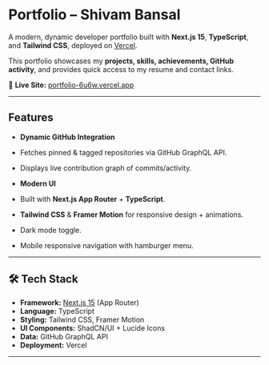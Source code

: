 #  Portfolio – Shivam Bansal  

A modern, dynamic developer portfolio built with **Next.js 15**, **TypeScript**, and **Tailwind CSS**, deployed on [Vercel](https://vercel.com).  

This portfolio showcases my **projects, skills, achievements, GitHub activity**, and provides quick access to my resume and contact links.  

🔗 **Live Site:** [portfolio-6u6w.vercel.app](https://portfolio-6u6w.vercel.app)  

---

##  Features  
-  **Dynamic GitHub Integration**  
  - Fetches pinned & tagged repositories via GitHub GraphQL API.  
  - Displays live contribution graph of commits/activity.  

-  **Modern UI**  
  - Built with **Next.js App Router** + **TypeScript**.  
  - **Tailwind CSS** & **Framer Motion** for responsive design + animations.  
  - Dark mode toggle.  
  - Mobile responsive navigation with hamburger menu.  



---

## 🛠️ Tech Stack  
- **Framework:** [Next.js 15](https://nextjs.org/) (App Router)  
- **Language:** TypeScript  
- **Styling:** Tailwind CSS, Framer Motion  
- **UI Components:** ShadCN/UI + Lucide Icons  
- **Data:** GitHub GraphQL API  
- **Deployment:** Vercel  

---
